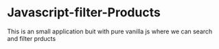 # Javascript-filter-Products

This is an small application buit with pure vanilla js where we can search and filter prducts
